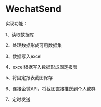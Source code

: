 # WechatSend
实现功能：

1、读取数据库

2、处理数据形成可用数据集

3、数据写入excel

4、excel根据写入数据形成固定报表

5、将固定报表截图保存

6、连接企微API，将截图直接推送到个人或群

7、定时发送
